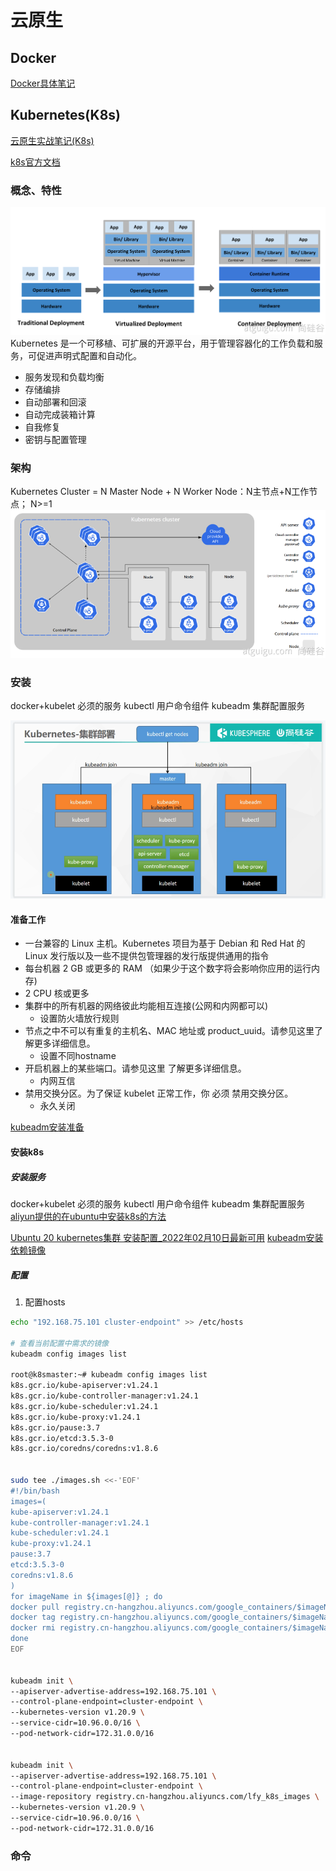 # 云原生

## Docker
[Docker具体笔记](/云原生/Docker/docker.md)

## Kubernetes(K8s)

[云原生实战笔记(K8s)](https://www.yuque.com/leifengyang/oncloud/ghnb83)

[k8s官方文档](https://kubernetes.io/zh/docs/concepts/overview/what-is-kubernetes/)

### 概念、特性
![](image/K8s+Docker+KubSphere+DevOps/1654271693937.png)
Kubernetes 是一个可移植、可扩展的开源平台，用于管理容器化的工作负载和服务，可促进声明式配置和自动化。

- 服务发现和负载均衡
- 存储编排
- 自动部署和回滚
- 自动完成装箱计算
- 自我修复
- 密钥与配置管理

### 架构

Kubernetes Cluster = N Master Node + N Worker Node：N主节点+N工作节点； N>=1
![](image/K8s+Docker+KubSphere+DevOps/1654272868795.png)

### 安装
docker+kubelet  必须的服务
kubectl 用户命令组件
kubeadm 集群配置服务

![](image/K8s+Docker+KubSphere+DevOps/1654285067108.png)

#### 准备工作
- 一台兼容的 Linux 主机。Kubernetes 项目为基于 Debian 和 Red Hat 的 Linux 发行版以及一些不提供包管理器的发行版提供通用的指令
- 每台机器 2 GB 或更多的 RAM （如果少于这个数字将会影响你应用的运行内存)
- 2 CPU 核或更多
- 集群中的所有机器的网络彼此均能相互连接(公网和内网都可以)
  - 设置防火墙放行规则
- 节点之中不可以有重复的主机名、MAC 地址或 product_uuid。请参见这里了解更多详细信息。
  - 设置不同hostname
- 开启机器上的某些端口。请参见这里 了解更多详细信息。
  - 内网互信
- 禁用交换分区。为了保证 kubelet 正常工作，你 必须 禁用交换分区。
  - 永久关闭


[kubeadm安装准备](https://kubernetes.io/zh/docs/setup/production-environment/tools/kubeadm/install-kubeadm/)

#### 安装k8s
##### 安装服务
docker+kubelet  必须的服务
kubectl 用户命令组件
kubeadm 集群配置服务
[aliyun提供的在ubuntu中安装k8s的方法](https://developer.aliyun.com/mirror/kubernetes)


[Ubuntu 20 kubernetes集群 安装配置_2022年02月10日最新可用](https://blog.csdn.net/xiaozi_001/article/details/122869165)
[kubeadm安装依赖镜像](https://segmentfault.com/a/1190000038248999)

##### 配置
1. 配置hosts
```bash
echo "192.168.75.101 cluster-endpoint" >> /etc/hosts

# 查看当前配置中需求的镜像
kubeadm config images list

root@k8smaster:~# kubeadm config images list
k8s.gcr.io/kube-apiserver:v1.24.1
k8s.gcr.io/kube-controller-manager:v1.24.1
k8s.gcr.io/kube-scheduler:v1.24.1
k8s.gcr.io/kube-proxy:v1.24.1
k8s.gcr.io/pause:3.7
k8s.gcr.io/etcd:3.5.3-0
k8s.gcr.io/coredns/coredns:v1.8.6


sudo tee ./images.sh <<-'EOF'
#!/bin/bash
images=(
kube-apiserver:v1.24.1
kube-controller-manager:v1.24.1
kube-scheduler:v1.24.1
kube-proxy:v1.24.1
pause:3.7
etcd:3.5.3-0
coredns:v1.8.6
)
for imageName in ${images[@]} ; do
docker pull registry.cn-hangzhou.aliyuncs.com/google_containers/$imageName
docker tag registry.cn-hangzhou.aliyuncs.com/google_containers/$imageName k8s.gcr.io/$imageName
docker rmi registry.cn-hangzhou.aliyuncs.com/google_containers/$imageName
done
EOF


kubeadm init \
--apiserver-advertise-address=192.168.75.101 \
--control-plane-endpoint=cluster-endpoint \
--kubernetes-version v1.20.9 \
--service-cidr=10.96.0.0/16 \
--pod-network-cidr=172.31.0.0/16


kubeadm init \
--apiserver-advertise-address=192.168.75.101 \
--control-plane-endpoint=cluster-endpoint \
--image-repository registry.cn-hangzhou.aliyuncs.com/lfy_k8s_images \
--kubernetes-version v1.20.9 \
--service-cidr=10.96.0.0/16 \
--pod-network-cidr=172.31.0.0/16
```


### 命令


